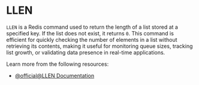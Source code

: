 # LLEN

`LLEN` is a Redis command used to return the length of a list stored at a specified key. If the list does not exist, it returns `0`. This command is efficient for quickly checking the number of elements in a list without retrieving its contents, making it useful for monitoring queue sizes, tracking list growth, or validating data presence in real-time applications.

Learn more from the following resources:

- [@official@LLEN Documentation](https://redis.io/docs/latest/commands/llen/)